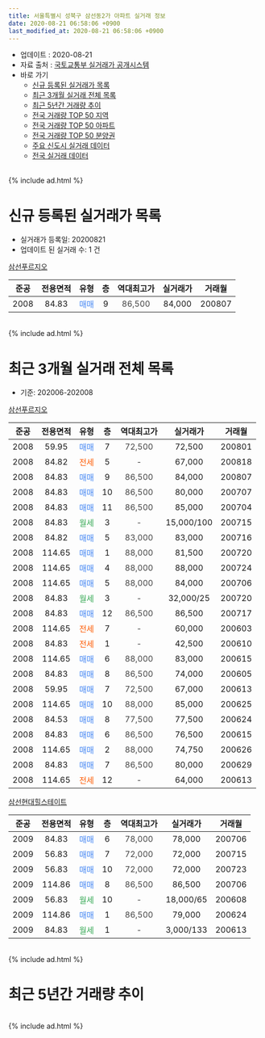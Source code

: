 ```yaml
---
title: 서울특별시 성북구 삼선동2가 아파트 실거래 정보
date: 2020-08-21 06:58:06 +0900
last_modified_at: 2020-08-21 06:58:06 +0900
---
```


* 업데이트 : 2020-08-21
* 자료 출처 : [국토교통부 실거래가 공개시스템](http://rt.molit.go.kr)
* 바로 가기
    * [신규 등록된 실거래가 목록](#신규-등록된-실거래가-목록)
    * [최근 3개월 실거래 전체 목록](#최근-3개월-실거래-전체-목록)
    * [최근 5년간 거래량 추이](#최근-5년간-거래량-추이)
    * [전국 거래량 TOP 50 지역](https://inasie.github.io/apt-trade-info/최근-3개월-전국에서-가장-거래가-많이-발생한-지역)
    * [전국 거래량 TOP 50 아파트](https://inasie.github.io/apt-trade-info/최근-3개월-전국에서-가장-거래가-많이-발생한-아파트)
    * [전국 거래량 TOP 50 분양권](https://inasie.github.io/apt-trade-info/최근-3개월-전국에서-가장-거래가-많이-발생한-분양권)
    * [주요 신도시 실거래 데이터](https://inasie.github.io/apt-trade-info/주요-신도시)
    * [전국 실거래 데이터](https://inasie.github.io/apt-trade-info/전국)
<br>
{% include ad.html %}
<br>

# 신규 등록된 실거래가 목록
* 실거래가 등록일: 20200821
* 업데이트 된 실거래 수: 1 건


[삼선푸르지오](https://search.naver.com/search.naver?query=%EC%84%9C%EC%9A%B8%ED%8A%B9%EB%B3%84%EC%8B%9C+%EC%84%B1%EB%B6%81%EA%B5%AC+%EC%82%BC%EC%84%A0%EB%8F%992%EA%B0%80+%EC%82%BC%EC%84%A0%ED%91%B8%EB%A5%B4%EC%A7%80%EC%98%A4)

|준공|전용면적|유형|층|역대최고가|실거래가|거래월|
|:---:|:---:|:---:|:---:|:---:|:---:|:---:|
|2008|84.83|<span style="color:#4285f3">매매</span>|9|<span style="color:#444444">86,500</span>|84,000|200807|


<br>
{% include ad.html %}
<br>

# 최근 3개월 실거래 전체 목록
* 기준: 202006-202008


[삼선푸르지오](https://search.naver.com/search.naver?query=%EC%84%9C%EC%9A%B8%ED%8A%B9%EB%B3%84%EC%8B%9C+%EC%84%B1%EB%B6%81%EA%B5%AC+%EC%82%BC%EC%84%A0%EB%8F%992%EA%B0%80+%EC%82%BC%EC%84%A0%ED%91%B8%EB%A5%B4%EC%A7%80%EC%98%A4)

|준공|전용면적|유형|층|역대최고가|실거래가|거래월|
|:---:|:---:|:---:|:---:|:---:|:---:|:---:|
|2008|59.95|<span style="color:#4285f3">매매</span>|7|<span style="color:#444444">72,500</span>|72,500|200801|
|2008|84.82|<span style="color:#ff5a00">전세</span>|5|<span style="color:#444444">-</span>|67,000|200818|
|2008|84.83|<span style="color:#4285f3">매매</span>|9|<span style="color:#444444">86,500</span>|84,000|200807|
|2008|84.83|<span style="color:#4285f3">매매</span>|10|<span style="color:#444444">86,500</span>|80,000|200707|
|2008|84.83|<span style="color:#4285f3">매매</span>|11|<span style="color:#444444">86,500</span>|85,000|200704|
|2008|84.83|<span style="color:#34a853">월세</span>|3|<span style="color:#444444">-</span>|15,000/100|200715|
|2008|84.82|<span style="color:#4285f3">매매</span>|5|<span style="color:#444444">83,000</span>|83,000|200716|
|2008|114.65|<span style="color:#4285f3">매매</span>|1|<span style="color:#444444">88,000</span>|81,500|200720|
|2008|114.65|<span style="color:#4285f3">매매</span>|4|<span style="color:#444444">88,000</span>|88,000|200724|
|2008|114.65|<span style="color:#4285f3">매매</span>|5|<span style="color:#444444">88,000</span>|84,000|200706|
|2008|84.83|<span style="color:#34a853">월세</span>|3|<span style="color:#444444">-</span>|32,000/25|200720|
|2008|84.83|<span style="color:#4285f3">매매</span>|12|<span style="color:#444444">86,500</span>|86,500|200717|
|2008|114.65|<span style="color:#ff5a00">전세</span>|7|<span style="color:#444444">-</span>|60,000|200603|
|2008|84.83|<span style="color:#ff5a00">전세</span>|1|<span style="color:#444444">-</span>|42,500|200610|
|2008|114.65|<span style="color:#4285f3">매매</span>|6|<span style="color:#444444">88,000</span>|83,000|200615|
|2008|84.83|<span style="color:#4285f3">매매</span>|8|<span style="color:#444444">86,500</span>|74,000|200605|
|2008|59.95|<span style="color:#4285f3">매매</span>|7|<span style="color:#444444">72,500</span>|67,000|200613|
|2008|114.65|<span style="color:#4285f3">매매</span>|10|<span style="color:#444444">88,000</span>|85,000|200625|
|2008|84.53|<span style="color:#4285f3">매매</span>|8|<span style="color:#444444">77,500</span>|77,500|200624|
|2008|84.83|<span style="color:#4285f3">매매</span>|6|<span style="color:#444444">86,500</span>|76,500|200615|
|2008|114.65|<span style="color:#4285f3">매매</span>|2|<span style="color:#444444">88,000</span>|74,750|200626|
|2008|84.83|<span style="color:#4285f3">매매</span>|7|<span style="color:#444444">86,500</span>|80,000|200629|
|2008|114.65|<span style="color:#ff5a00">전세</span>|12|<span style="color:#444444">-</span>|64,000|200613|

[삼선현대힐스테이트](https://search.naver.com/search.naver?query=%EC%84%9C%EC%9A%B8%ED%8A%B9%EB%B3%84%EC%8B%9C+%EC%84%B1%EB%B6%81%EA%B5%AC+%EC%82%BC%EC%84%A0%EB%8F%992%EA%B0%80+%EC%82%BC%EC%84%A0%ED%98%84%EB%8C%80%ED%9E%90%EC%8A%A4%ED%85%8C%EC%9D%B4%ED%8A%B8)

|준공|전용면적|유형|층|역대최고가|실거래가|거래월|
|:---:|:---:|:---:|:---:|:---:|:---:|:---:|
|2009|84.83|<span style="color:#4285f3">매매</span>|6|<span style="color:#444444">78,000</span>|78,000|200706|
|2009|56.83|<span style="color:#4285f3">매매</span>|7|<span style="color:#444444">72,000</span>|72,000|200715|
|2009|56.83|<span style="color:#4285f3">매매</span>|10|<span style="color:#444444">72,000</span>|72,000|200723|
|2009|114.86|<span style="color:#4285f3">매매</span>|8|<span style="color:#444444">86,500</span>|86,500|200706|
|2009|56.83|<span style="color:#34a853">월세</span>|10|<span style="color:#444444">-</span>|18,000/65|200608|
|2009|114.86|<span style="color:#4285f3">매매</span>|1|<span style="color:#444444">86,500</span>|79,000|200624|
|2009|84.83|<span style="color:#34a853">월세</span>|1|<span style="color:#444444">-</span>|3,000/133|200613|


<br>
{% include ad.html %}
<br>

# 최근 5년간 거래량 추이


<div style="width:100%;">
    <canvas id="deal_progress" height="200"></canvas>
</div>

<script>
new Chart(document.getElementById("deal_progress"), {
    type: 'line',
    data: {
        labels: ['201508','201509','201510','201511','201512','201601','201602','201603','201604','201605','201606','201607','201608','201609','201610','201611','201612','201701','201702','201703','201704','201705','201706','201707','201708','201709','201710','201711','201712','201801','201802','201803','201804','201805','201806','201807','201808','201809','201810','201811','201812','201901','201902','201903','201904','201905','201906','201907','201908','201909','201910','201911','201912','202001','202002','202003','202004','202005','202006','202007','202008'],
        datasets: [{
            label: '매매',
            pointRadius: 1,
            data: [9, 10, 10, 7, 6, 2, 7, 15, 8, 10, 12, 8, 6, 10, 14, 15, 5, 3, 4, 8, 11, 18, 14, 14, 8, 3, 6, 14, 9, 15, 13, 6, 2, 2, 8, 3, 15, 8, 3, 2, 1, 2, 0, 1, 1, 1, 5, 7, 7, 8, 15, 20, 16, 14, 12, 3, 0, 8, 9, 11, 2],
            borderColor: "rgba(255, 201, 14, 1)",
            backgroundColor: "rgba(255, 201, 14, 0.5)",
            fill: false,
            lineTension: 0
        },{
            label: '전월세',
            pointRadius: 1,
            data: [5, 8, 8, 4, 10, 9, 14, 14, 10, 2, 4, 11, 4, 6, 7, 7, 10, 5, 8, 9, 7, 9, 3, 8, 1, 5, 7, 5, 10, 7, 5, 14, 9, 11, 5, 3, 6, 9, 5, 7, 11, 3, 6, 9, 9, 6, 5, 8, 8, 4, 6, 13, 12, 12, 12, 12, 6, 6, 5, 2, 1],
            borderColor: "rgba(0, 141, 185, 1)",
            backgroundColor: "rgba(0, 141, 185, 0.5)",
            fill: false,
            lineTension: 0
        }
        ]
    },
    options: {
        responsive: true,
        title: {
            display: false
        },
        tooltips: {
            mode: 'index',
            intersect: false
        },
        hover: {
            mode: 'nearest',
            intersect: true
        },
        scales: {
            xAxes: [{
                display: true,
                scaleLabel: {
                    display: true,
                    labelString: '년/월'
                }
            }],
            yAxes: [{
                display: true,
                ticks: {
                    suggestedMin: 0,
                },
                scaleLabel: {
                    display: true,
                    labelString: '실거래 수'
                }
            }]
        }
    }
});

</script>


<br>
{% include ad.html %}
<br>

